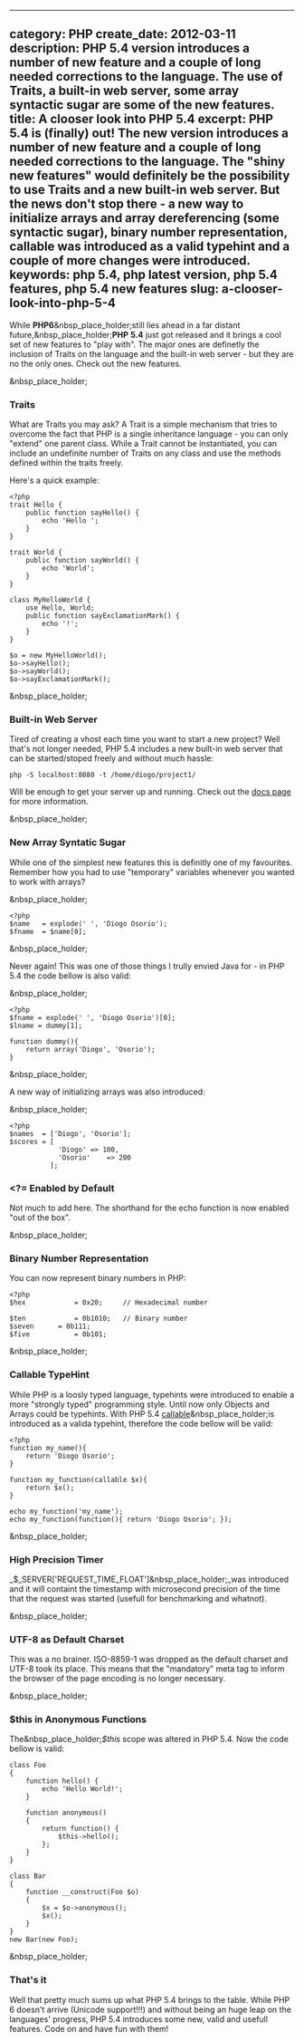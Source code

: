 ----
category: PHP
create_date: 2012-03-11
description: PHP 5.4 version introduces a number of new feature and a couple of long needed corrections to the language. The use of Traits, a built-in web server, some array syntactic sugar are some of the new features.
title: A clooser look into PHP 5.4
excerpt: PHP 5.4 is (finally) out! The new version introduces a number of new feature and a couple of long needed corrections to the language. The "shiny new features" would definitely be the possibility to use Traits and a new built-in web server. But the news don't stop there - a new way to initialize arrays and array dereferencing (some syntactic sugar), binary number representation, callable was introduced as a valid typehint and a couple of more changes were introduced.
keywords: php 5.4, php latest version, php 5.4 features, php 5.4 new features
slug: a-clooser-look-into-php-5-4
----

While **PHP6**&nbsp_place_holder;still lies ahead in a far distant
future,&nbsp_place_holder;**PHP** **5.4** just got released and it brings a
cool set of new features to "play with". The major ones are definetly the
inclusion of Traits on the language and the built-in web server - but they are
no the only ones. Check out the new features.

&nbsp_place_holder;

### Traits

What are Traits you may ask? A Trait is a simple mechanism that tries to
overcome the fact that PHP is a single inheritance language - you can only
"extend" one parent class. While a Trait cannot be instantiated, you can
include an undefinite number of Traits on any class and use the methods
defined within the traits freely.

Here's a quick example:

    
    <?php
    trait Hello {
        public function sayHello() {
            echo 'Hello ';
        }
    }
    
    trait World {
        public function sayWorld() {
            echo 'World';
        }
    }
    
    class MyHelloWorld {
        use Hello, World;
        public function sayExclamationMark() {
            echo '!';
        }
    }
    
    $o = new MyHelloWorld();
    $o->sayHello();
    $o->sayWorld();
    $o->sayExclamationMark();

&nbsp_place_holder;

### Built-in Web Server

Tired of creating a vhost each time you want to start a new project? Well
that's not longer needed, PHP 5.4 includes a new built-in web server that can
be started/stoped freely and without much hassle:

    
    php -S localhost:8080 -t /home/diogo/project1/

Will be enough to get your server up and running. Check out the [docs
page](http://php.net/manual/en/features.commandline.webserver.php) for more
information.

&nbsp_place_holder;

### New Array Syntatic Sugar

While one of the simplest new features this is definitly one of my favourites.
Remember how you had to use "temporary" variables whenever you wanted to work
with arrays?

&nbsp_place_holder;

    
    <?php
    $name 	= explode(' ', 'Diogo Osorio');
    $fname	= $name[0];

&nbsp_place_holder;

Never again! This was one of those things I trully envied Java for - in PHP
5.4 the code bellow is also valid:

&nbsp_place_holder;

    
    <?php
    $fname = explode(' ', 'Diogo Osorio')[0];
    $lname = dummy[1];
    
    function dummy(){
    	return array('Diogo', 'Osorio');
    }

&nbsp_place_holder;

A new way of initializing arrays was also introduced:

&nbsp_place_holder;

    
    <?php
    $names 	= ['Diogo', 'Osorio'];
    $scores	= [
    			'Diogo'	=> 100,
    			'Osorio'	=> 200
    		  ];

### <?= Enabled by Default

Not much to add here. The shorthand for the echo function is now enabled "out
of the box".

&nbsp_place_holder;

### Binary Number Representation

You can now represent binary numbers in PHP:

    
    <?php
    $hex			= 0x20;		// Hexadecimal number
    
    $ten			= 0b1010;	// Binary number
    $seven		= 0b111;
    $five			= 0b101;

&nbsp_place_holder;

### Callable TypeHint

While PHP is a loosly typed language, typehints were introduced to enable a
more "strongly typed" programming style. Until now only Objects and Arrays
could be typehints. With PHP 5.4
[callable](https://wiki.php.net/rfc/callable)&nbsp_place_holder;is introduced
as a valida typehint, therefore the code bellow will be valid:

    
    <?php
    function my_name(){
    	return 'Diogo Osorio';
    }
    
    function my_function(callable $x){
    	return $x();
    }
    
    echo my_function('my_name');
    echo my_function(function(){ return 'Diogo Osorio'; });

&nbsp_place_holder;

### High Precision Timer

_$_SERVER['REQUEST_TIME_FLOAT']&nbsp_place_holder;_was introduced and it will
containt the timestamp with microsecond precision of the time that the request
was started (usefull for benchmarking and whatnot).

&nbsp_place_holder;

### UTF-8 as Default Charset

This was a no brainer. ISO-8859-1 was dropped as the default charset and UTF-8
took its place. This means that the "mandatory" meta tag to inform the browser
of the page encoding is no longer necessary.

&nbsp_place_holder;

### $this in Anonymous Functions

The&nbsp_place_holder;_$this_ scope was altered in PHP 5.4. Now the code
bellow is valid:

    
    class Foo
    {
        function hello() {
            echo 'Hello World!';
        }
     
        function anonymous()
        {
            return function() {
                $this->hello();
            };
        }
    }
     
    class Bar
    {
        function __construct(Foo $o)
        {
            $x = $o->anonymous();
            $x();
        }
    }
    new Bar(new Foo);

&nbsp_place_holder;

### That's it

Well that pretty much sums up what PHP 5.4 brings to the table. While PHP 6
doesn't arrive (Unicode support!!!) and without being an huge leap on the
languages' progress, PHP 5.4 introduces some new, valid and usefull features.
Code on and have fun with them!

